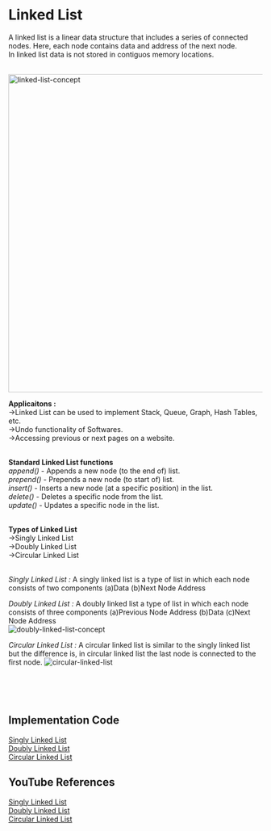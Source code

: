 # Linked List

A linked list is a linear data structure that includes a series of connected nodes. Here, each node contains data and address of the next node.<br>
In linked list data is not stored in contiguos memory locations.<br><br>



<img width="630" alt="linked-list-concept" src="https://user-images.githubusercontent.com/83531337/157178574-b3b8e4d5-1279-4987-8b96-ddb6c1f6631d.png">

**Applicaitons :**<br>
->Linked List can be used to implement Stack, Queue, Graph, Hash Tables, etc.<br>
->Undo functionality of Softwares.<br>
->Accessing previous or next pages on a website.<br><br>

**Standard Linked List functions**<br>
*append()* - Appends a new node (to the end of) list.<br>
*prepend()* - Prepends a new node (to start of) list.<br>
*insert()* - Inserts a new node (at a specific position) in the list.<br>
*delete()* - Deletes a specific node from the list.<br>
*update()* - Updates a specific node in the list.<br><br>

**Types of Linked List**<br>
->Singly Linked List<br>
->Doubly Linked List<br>
->Circular Linked List<br><br>

*Singly Linked List :* A singly linked list is a type of list in which each node consists of two components (a)Data (b)Next Node Address<br>


*Doubly Linked List :* A doubly linked list a type of list in which each node consists of three components (a)Previous Node Address (b)Data (c)Next Node Address<br>
![doubly-linked-list-concept](https://user-images.githubusercontent.com/83531337/157178801-460d2207-48d5-4fc1-92fb-cd85bcf8b11a.jpg)



*Circular Linked List :* A circular linked list is similar to the singly linked list but the difference is, in circular linked list the last node is connected to the first node.
![circular-linked-list](https://user-images.githubusercontent.com/83531337/157178948-d1d5a2f6-6654-49b8-9871-1e2f75052ddc.jpg)

<br>
<br>
<br>

## Implementation Code

[Singly Linked List](https://github.com/Aashutosh0033/DSA-using-Cpp/edit/main/Linked%20List/Singly_LL_Implementation.cpp)<br>
[Doubly Linked List](https://github.com/Aashutosh0033/DSA-using-Cpp/edit/main/Linked%20List/Doubly_LL_Implementation.cpp)<br>
[Circular Linked List](https://github.com/Aashutosh0033/DSA-using-Cpp/edit/main/Linked%20List/Circular_LL_Implementation.cpp)<br>


## YouTube References

[Singly Linked List](https://www.youtube.com/watch?v=mDt53JLj8sM&list=PLIY8eNdw5tW_zX3OCzX7NJ8bL1p6pWfgG&index=12)<br>
[Doubly Linked List](https://www.youtube.com/watch?v=yTlZFbolZO4&list=PLIY8eNdw5tW_zX3OCzX7NJ8bL1p6pWfgG&index=14)<br>
[Circular Linked List](https://www.youtube.com/watch?v=nlPkg4NkPVY&list=PLIY8eNdw5tW_zX3OCzX7NJ8bL1p6pWfgG&index=16)<br>

